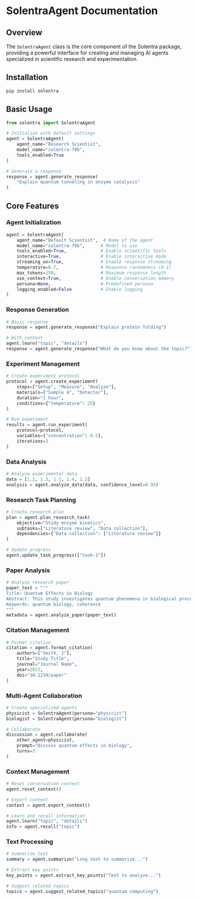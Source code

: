 # SolentraAgent Documentation

## Overview

The `SolentraAgent` class is the core component of the Solentra package, providing a powerful interface for creating and managing AI agents specialized in scientific research and experimentation.

## Installation

```bash
pip install solentra
```

## Basic Usage

```python
from solentra import SolentraAgent

# Initialize with default settings
agent = SolentraAgent(
    agent_name="Research Scientist",
    model_name="solentra-70b",
    tools_enabled=True
)

# Generate a response
response = agent.generate_response(
    "Explain quantum tunneling in enzyme catalysis"
)
```

## Core Features

### Agent Initialization

```python
agent = SolentraAgent(
    agent_name="Default Scientist",  # Name of the agent
    model_name="solentra-70b",      # Model to use
    tools_enabled=True,             # Enable scientific tools
    interactive=True,               # Enable interactive mode
    streaming_on=True,              # Enable response streaming
    temperature=0.7,                # Response randomness (0-1)
    max_tokens=150,                 # Maximum response length
    use_context=True,               # Enable conversation memory
    persona=None,                   # Predefined persona
    logging_enabled=False           # Enable logging
)
```

### Response Generation

```python
# Basic response
response = agent.generate_response("Explain protein folding")

# With context
agent.learn("topic", "details")
response = agent.generate_response("What do you know about the topic?")
```

### Experiment Management

```python
# Create experiment protocol
protocol = agent.create_experiment(
    steps=["Setup", "Measure", "Analyze"],
    materials=["Sample A", "Detector"],
    duration="1 hour",
    conditions={"temperature": 25}
)

# Run experiment
results = agent.run_experiment(
    protocol=protocol,
    variables={"concentration": 0.5},
    iterations=3
)
```

### Data Analysis

```python
# Analyze experimental data
data = [1.2, 1.3, 1.1, 1.4, 1.2]
analysis = agent.analyze_data(data, confidence_level=0.95)
```

### Research Task Planning

```python
# Create research plan
plan = agent.plan_research_task(
    objective="Study enzyme kinetics",
    subtasks=["Literature review", "Data collection"],
    dependencies={"Data collection": ["Literature review"]}
)

# Update progress
agent.update_task_progress(["task-1"])
```

### Paper Analysis

```python
# Analyze research paper
paper_text = """
Title: Quantum Effects in Biology
Abstract: This study investigates quantum phenomena in biological processes.
Keywords: quantum biology, coherence
"""
metadata = agent.analyze_paper(paper_text)
```

### Citation Management

```python
# Format citation
citation = agent.format_citation(
    authors=["Smith, J"],
    title="Study Title",
    journal="Journal Name",
    year=2023,
    doi="10.1234/paper"
)
```

### Multi-Agent Collaboration

```python
# Create specialized agents
physicist = SolentraAgent(persona="physicist")
biologist = SolentraAgent(persona="biologist")

# Collaborate
discussion = agent.collaborate(
    other_agent=physicist,
    prompt="Discuss quantum effects in biology",
    turns=3
)
```

### Context Management

```python
# Reset conversation context
agent.reset_context()

# Export context
context = agent.export_context()

# Learn and recall information
agent.learn("topic", "details")
info = agent.recall("topic")
```

### Text Processing

```python
# Summarize text
summary = agent.summarize("Long text to summarize...")

# Extract key points
key_points = agent.extract_key_points("Text to analyze...")

# Suggest related topics
topics = agent.suggest_related_topics("quantum computing")
```
